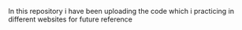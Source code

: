 In this repository i have been uploading the code which i practicing in different websites for future reference

